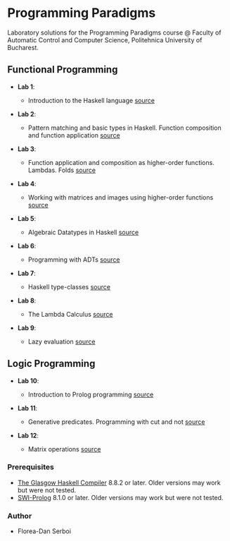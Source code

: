 # Programming Paradigms
Laboratory solutions for the Programming Paradigms course @ Faculty of Automatic Control and Computer Science, Politehnica University of Bucharest.

## Functional Programming
* **Lab 1**: 
  * Introduction to the Haskell language [source](https://github.com/danserboi/Programming-Paradigms/blob/master/lab1.hs?ts=4)
  
* **Lab 2**: 
  * Pattern matching and basic types in Haskell. Function composition and function application [source](https://github.com/danserboi/Programming-Paradigms/blob/master/lab2.hs?ts=4)
  
* **Lab 3**:
  * Function application and composition as higher-order functions. Lambdas. Folds [source](https://github.com/danserboi/Programming-Paradigms/blob/master/lab3.hs?ts=4)

* **Lab 4**:
  * Working with matrices and images using higher-order functions [source](https://github.com/danserboi/Programming-Paradigms/blob/master/lab4.hs?ts=4)

* **Lab 5**:
  * Algebraic Datatypes in Haskell [source](https://github.com/danserboi/Programming-Paradigms/blob/master/lab5.hs?ts=4)

* **Lab 6**:
  * Programming with ADTs [source](https://github.com/danserboi/Programming-Paradigms/blob/master/lab6.hs?ts=4)

* **Lab 7**:
  * Haskell type-classes [source](https://github.com/danserboi/Programming-Paradigms/blob/master/lab7.hs?ts=4)

* **Lab 8**:
  * The Lambda Calculus [source](https://github.com/danserboi/Programming-Paradigms/blob/master/lab8.hs?ts=4)

* **Lab 9**:
  * Lazy evaluation [source](https://github.com/danserboi/Programming-Paradigms/blob/master/lab9.hs?ts=4)

## Logic Programming
* **Lab 10**:
  * Introduction to Prolog programming [source](https://github.com/danserboi/Programming-Paradigms/blob/master/lab10.pl?ts=4)

* **Lab 11**:
  * Generative predicates. Programming with cut and not [source](https://github.com/danserboi/Programming-Paradigms/blob/master/lab11.pl?ts=4)
  
* **Lab 12**:
  * Matrix operations [source](https://github.com/danserboi/Programming-Paradigms/blob/master/lab12.pl?ts=4)

### Prerequisites
* [The Glasgow Haskell Compiler](https://www.haskell.org/ghc/) 8.8.2 or later.
Older versions may work but were not tested.
* [SWI-Prolog](https://www.swi-prolog.org/) 8.1.0 or later.
Older versions may work but were not tested.

### Author
* Florea-Dan Serboi
